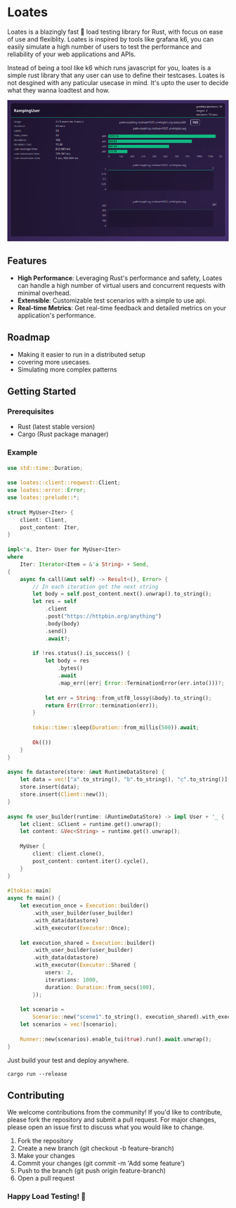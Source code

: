 # Loates

Loates is a blazingly fast 🚀 load testing library for Rust, with focus on ease of use and flexiblity.
Loates is inspired by tools like grafana k6, you can easily simulate a high number of users to test the performance and reliability of your web applications and APIs.

Instead of being a tool like k6 which runs javascript for you, loates is a simple rust library that any user can use to define their testcases. Loates is not desgined with any paticular usecase in mind. It's upto the user to decide what they wanna loadtest and how.

![screenshot of loates in action](assets/screenshot.png)

## Features

- **High Performance**: Leveraging Rust's performance and safety, Loates can handle a high number of virtual users and concurrent requests with minimal overhead.
- **Extensible**: Customizable test scenarios with a simple to use api.
- **Real-time Metrics**: Get real-time feedback and detailed metrics on your application's performance.

## Roadmap

- Making it easier to run in a distributed setup
- covering more usecases.
- Simulating more complex patterns

## Getting Started

### Prerequisites

- Rust (latest stable version)
- Cargo (Rust package manager)

### Example

```rust
use std::time::Duration;

use loates::client::reqwest::Client;
use loates::error::Error;
use loates::prelude::*;

struct MyUser<Iter> {
    client: Client,
    post_content: Iter,
}

impl<'a, Iter> User for MyUser<Iter>
where
    Iter: Iterator<Item = &'a String> + Send,
{
    async fn call(&mut self) -> Result<(), Error> {
        // In each iteration get the next string
        let body = self.post_content.next().unwrap().to_string();
        let res = self
            .client
            .post("https://httpbin.org/anything")
            .body(body)
            .send()
            .await?;

        if !res.status().is_success() {
            let body = res
                .bytes()
                .await
                .map_err(|err| Error::TerminationError(err.into()))?;

            let err = String::from_utf8_lossy(&body).to_string();
            return Err(Error::termination(err));
        }

        tokio::time::sleep(Duration::from_millis(500)).await;

        Ok(())
    }
}

async fn datastore(store: &mut RuntimeDataStore) {
    let data = vec!["a".to_string(), "b".to_string(), "c".to_string()];
    store.insert(data);
    store.insert(Client::new());
}

async fn user_builder(runtime: &RuntimeDataStore) -> impl User + '_ {
    let client: &Client = runtime.get().unwrap();
    let content: &Vec<String> = runtime.get().unwrap();

    MyUser {
        client: client.clone(),
        post_content: content.iter().cycle(),
    }
}

#[tokio::main]
async fn main() {
    let execution_once = Execution::builder()
        .with_user_builder(user_builder)
        .with_data(datastore)
        .with_executor(Executor::Once);

    let execution_shared = Execution::builder()
        .with_user_builder(user_builder)
        .with_data(datastore)
        .with_executor(Executor::Shared {
            users: 2,
            iterations: 1000,
            duration: Duration::from_secs(100),
        });

    let scenario =
        Scenario::new("scene1".to_string(), execution_shared).with_executor(execution_once);
    let scenarios = vec![scenario];

    Runner::new(scenarios).enable_tui(true).run().await.unwrap();
}
```

Just build your test and deploy anywhere.

```shell
cargo run --release
```

## Contributing

We welcome contributions from the community! If you'd like to contribute, please fork the repository and submit a pull request. For major changes, please open an issue first to discuss what you would like to change.

1.  Fork the repository
2.  Create a new branch (git checkout -b feature-branch)
3.  Make your changes
4.  Commit your changes (git commit -m 'Add some feature')
5.  Push to the branch (git push origin feature-branch)
6.  Open a pull request

### Happy Load Testing! 🚀
